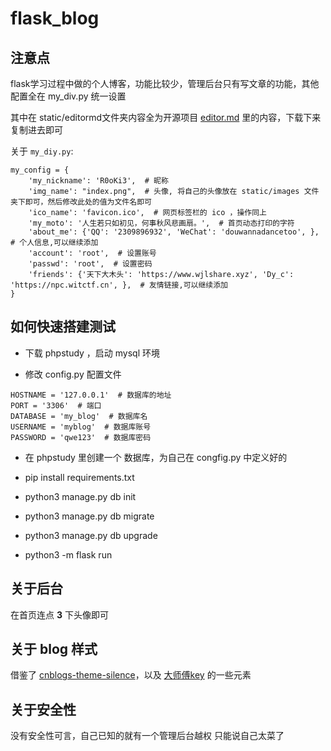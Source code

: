 # flask_blog

## 注意点
flask学习过程中做的个人博客，功能比较少，管理后台只有写文章的功能，其他配置全在 my_div.py 统一设置

其中在 static/editormd文件夹内容全为开源项目 [editor.md](https://github.com/pandao/editor.md ) 里的内容，下载下来复制进去即可

关于 `my_diy.py`:
```
my_config = {
    'my_nickname': 'R0oKi3',  # 昵称
    'img_name': "index.png",  # 头像, 将自己的头像放在 static/images 文件夹下即可，然后修改此处的值为文件名即可
    'ico_name': 'favicon.ico',  # 网页标签栏的 ico ，操作同上
    'my_moto': '人生若只如初见，何事秋风悲画扇。',  # 首页动态打印的字符
    'about_me': {'QQ': '2309896932', 'WeChat': 'douwannadancetoo', },  # 个人信息,可以继续添加
    'account': 'root',  # 设置账号
    'passwd': 'root',  # 设置密码
    'friends': {'天下大木头': 'https://www.wjlshare.xyz', 'Dy_c': 'https://npc.witctf.cn', },  # 友情链接,可以继续添加
}
```

## 如何快速搭建测试
* 下载 phpstudy ，启动 mysql 环境

* 修改 config.py 配置文件
```
HOSTNAME = '127.0.0.1'  # 数据库的地址
PORT = '3306'  # 端口
DATABASE = 'my_blog'  # 数据库名
USERNAME = 'myblog'  # 数据库账号
PASSWORD = 'qwe123'  # 数据库密码
```

* 在 phpstudy 里创建一个 数据库，为自己在 congfig.py 中定义好的

* pip install requirements.txt

* python3 manage.py db init

* python3 manage.py db migrate

* python3 manage.py db upgrade

* python3 -m flask run

## 关于后台
在首页连点 **3** 下头像即可

## 关于 blog 样式

借鉴了 [cnblogs-theme-silence](https://github.com/esofar/cnblogs-theme-silence)，以及 [大师傅key](https://gh0st.cn/) 的一些元素

## 关于安全性
没有安全性可言，自己已知的就有一个管理后台越权
只能说自己太菜了

